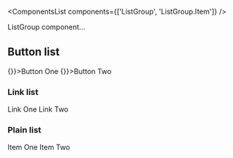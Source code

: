 <ComponentsList
  components={['ListGroup', 'ListGroup.Item']}
/>

<p className="lead">ListGroup component...</p>

## Button list

<ListGroup className="w-50">
  <ListGroup.Item onClick={() => {}}>Button One</ListGroup.Item>
  <ListGroup.Item onClick={() => {}}>Button Two</ListGroup.Item>
</ListGroup>

### Link list

<ListGroup className="w-50">
  <ListGroup.Item href="#" active>
    Link One
  </ListGroup.Item>
  <ListGroup.Item href="#">Link Two</ListGroup.Item>
</ListGroup>

### Plain list

<ListGroup className="w-50">
  <ListGroup.Item>Item One</ListGroup.Item>
  <ListGroup.Item>Item Two</ListGroup.Item>
</ListGroup>
